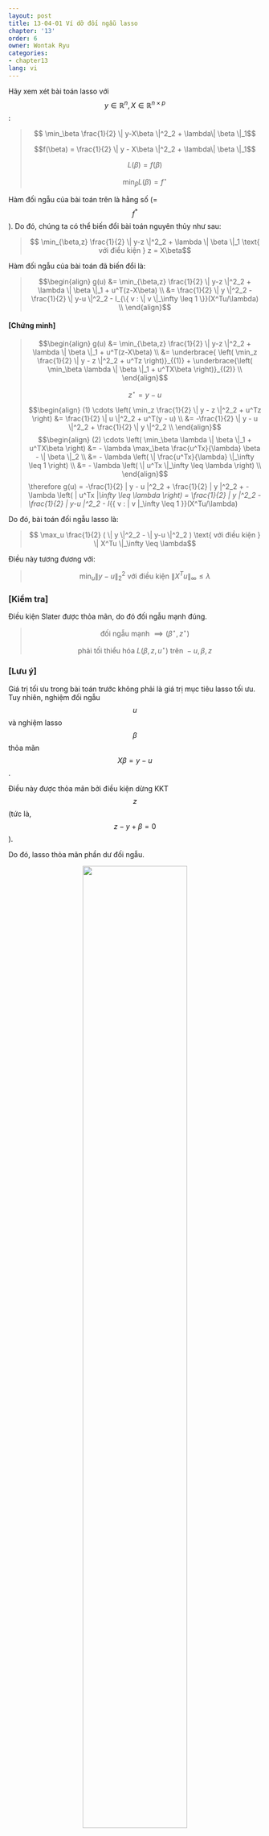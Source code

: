 ```yaml
---
layout: post
title: 13-04-01 Ví dỡ đối ngẫu lasso
chapter: '13'
order: 6
owner: Wontak Ryu
categories:
- chapter13
lang: vi
---
```


Hãy xem xét bài toán lasso với $$y \in \mathbb{R}^n, X \in \mathbb{R}^{n\times p}$$:

> $$ \min_\beta \frac{1}{2} \| y-X\beta \|^2_2 + \lambda\| \beta \|_1$$
> 
> $$f(\beta) = \frac{1}{2} \| y - X\beta \|^2_2 +  \lambda\| \beta \|_1$$
> 
> $$L(\beta) = f(\beta)$$
> 
>  $$ \min_\beta L(\beta) = f^{\star}$$

Hàm đối ngẫu của bài toán trên là hằng số (= $$f^*$$). Do đó, chúng ta có thể biến đổi bài toán nguyên thủy như sau:

> $$ \min_{\beta,z} \frac{1}{2} \| y-z \|^2_2 + \lambda \| \beta \|_1 \text{ với điều kiện } z = X\beta$$

Hàm đối ngẫu của bài toán đã biến đổi là:
> $$\begin{align}
> g(u) &= \min_{\beta,z} \frac{1}{2} \| y-z \|^2_2 + \lambda \| \beta \|_1 + u^T(z-X\beta) \\
> &= \frac{1}{2} \| y \|^2_2 - \frac{1}{2} \| y-u \|^2_2 - I_{\{ v : \| v \|_\infty \leq 1 \}}(X^Tu/\lambda) \\
> \end{align}$$
> 

#### [Chứng minh]
> $$\begin{align}
> g(u) &= \min_{\beta,z} \frac{1}{2} \| y-z \|^2_2 + \lambda \| \beta \|_1 + u^T(z-X\beta) \\
> &= \underbrace{ \left( \min_z \frac{1}{2} \| y - z \|^2_2 + u^Tz \right)}_{(1)} + \underbrace{\left( \min_\beta  \lambda \| \beta \|_1 + u^TX\beta \right)}_{(2)} \\
> \end{align}$$
> 
> $$ z^{\star} = y - u$$
> 
> $$\begin{align}
> (1) \cdots \left( \min_z \frac{1}{2} \| y - z \|^2_2 + u^Tz \right)
> &= \frac{1}{2} \| u \|^2_2 + u^T(y - u) \\
> &= -\frac{1}{2} \| y - u \|^2_2 + \frac{1}{2} \| y \|^2_2 \\
> \end{align}$$
> $$\begin{align}
> (2) \cdots \left( \min_\beta  \lambda \| \beta \|_1 + u^TX\beta \right) 
> &= - \lambda \max_\beta \frac{u^Tx}{\lambda} \beta - \| \beta \|_2 \\
> &= - \lambda \left( \| \frac{u^Tx}{\lambda} \|_\infty \leq 1 \right) \\
> &= - \lambda \left( \| u^Tx \|_\infty \leq \lambda \right) \\
> \end{align}$$
> \therefore g(u) = -\frac{1}{2} \| y - u \|^2_2 + \frac{1}{2} \| y \|^2_2 + - \lambda \left( \| u^Tx \|_\infty \leq \lambda \right)
> = \frac{1}{2} \| y \|^2_2 - \frac{1}{2} \| y-u \|^2_2 - I_{\{ v : \| v \|_\infty \leq 1 \}}(X^Tu/\lambda)

Do đó, bài toán đối ngẫu lasso là:

> $$ \max_u \frac{1}{2} ( \| y \|^2_2 - \| y-u \|^2_2 ) \text{ với điều kiện } \| X^Tu \|_\infty \leq \lambda$$

Điều này tương đương với:

> $$ \min_u \| y-u \|^2_2 \text{ với điều kiện } \| X^Tu \|_\infty \leq \lambda$$

### [Kiểm tra]
Điều kiện Slater được thỏa mãn, do đó đối ngẫu mạnh đúng.
> $$ \text{đối ngẫu mạnh } \implies (\beta^{\star}, z^{\star})$$
> 
> $$ \text{ phải tối thiểu hóa  } L( \beta, z, u^{\star} ) \text{ trên } -u, \beta, z$$

### [Lưu ý]
Giá trị tối ưu trong bài toán trước không phải là giá trị mục tiêu lasso tối ưu.
Tuy nhiên, nghiệm đối ngẫu $$u$$ và nghiệm lasso $$\beta$$ thỏa mãn $$X\beta = y-u$$.

Điều này được thỏa mãn bởi điều kiện dừng KKT $$z$$ (tức là, $$z-y + \beta = 0$$).

Do đó, lasso thỏa mãn phần dư đối ngẫu.

<figure class="image" style="align: center;">
<p align="center">
 <img src="{{ site.baseurl }}/img/chapter_img/chapter13/Conjugate_LassoDual_Example.png" alt="" width="70%" height="70%">
 <figcaption style="text-align: center;">[Fig2] Lasso Dual [1]</figcaption>
</p>
</figure>
